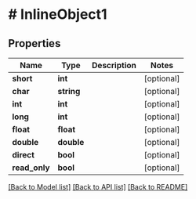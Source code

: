 # # InlineObject1

## Properties

Name | Type | Description | Notes
------------ | ------------- | ------------- | -------------
**short** | **int** |  | [optional]
**char** | **string** |  | [optional]
**int** | **int** |  | [optional]
**long** | **int** |  | [optional]
**float** | **float** |  | [optional]
**double** | **double** |  | [optional]
**direct** | **bool** |  | [optional]
**read_only** | **bool** |  | [optional]

[[Back to Model list]](../../README#models) [[Back to API list]](../../README#endpoints) [[Back to README]](../../README)
